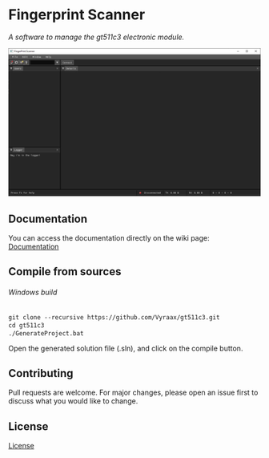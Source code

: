 # Fingerprint Scanner
*A software to manage the gt511c3 electronic module.*

![Screenshot](https://raw.githubusercontent.com/mel-florance/gt511c3/master/resources/screenshot.jpg)

## Documentation
You can access the documentation directly on the wiki page: [Documentation](https://github.com/Vyraax/gt511c3/wiki)


## Compile from sources

###### Windows build

```console
git clone --recursive https://github.com/Vyraax/gt511c3.git
cd gt511c3
./GenerateProject.bat
```

Open the generated solution file (.sln), and click on the compile button.

## Contributing
Pull requests are welcome. For major changes, please open an issue first to discuss what you would like to change.

## License
[License](https://github.com/Vyraax/gt511c3/tree/master/LICENSE)

